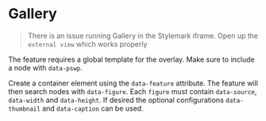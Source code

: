 # Gallery

> There is an issue running Gallery in the Stylemark iframe. Open up the `external view` which works properly

The feature requires a global template for the overlay. Make sure to include a node with `data-pswp`.

Create a container element using the `data-feature` attribute. The feature will then search nodes with `data-figure`. Each `figure` must contain `data-source`, `data-width` and `data-height`. If desired the optional configurations `data-thumbnail` and `data-caption` can be used.
